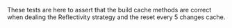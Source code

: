 These tests are here to assert that the build cache methods are correct when dealing the Reflectivity strategy and the reset every 5 changes cache.